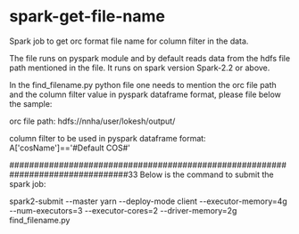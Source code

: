 # spark-get-file-name
Spark job to get orc format file name for column filter in the data.

The file runs on pyspark module and by default reads data from the hdfs file path mentioned in the file.
It runs on spark version Spark-2.2 or above.

In the find_filename.py python file one needs to mention the orc file path and the column filter value in pyspark dataframe format, please file below the sample:

orc file path: hdfs://nnha/user/lokesh/output/

column filter to be used in pyspark dataframe format: A['cosName']=='#Default COS#'

################################################################################33
Below is the command to submit the spark job:

spark2-submit --master yarn --deploy-mode client --executor-memory=4g --num-executors=3 --executor-cores=2 --driver-memory=2g find_filename.py
